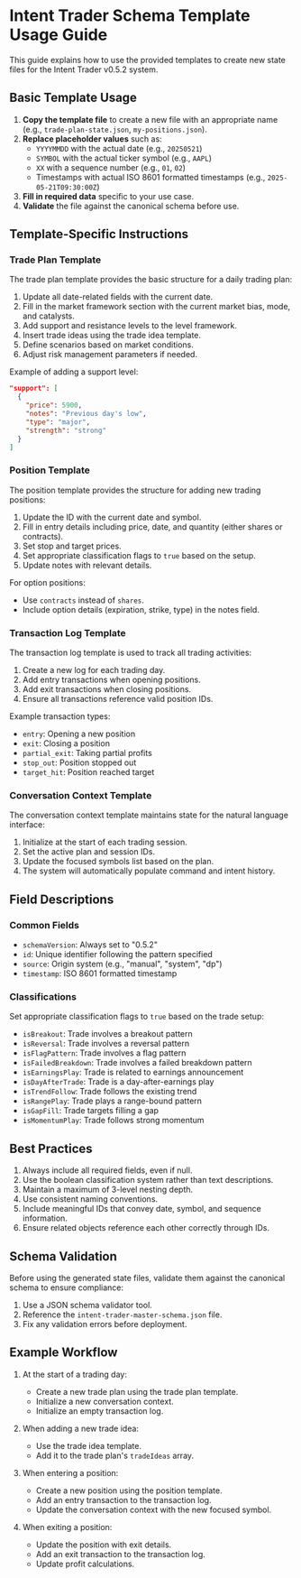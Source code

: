 # Intent Trader Schema Template Usage Guide

This guide explains how to use the provided templates to create new state files for the Intent Trader v0.5.2 system.

## Basic Template Usage

1. **Copy the template file** to create a new file with an appropriate name (e.g., `trade-plan-state.json`, `my-positions.json`).
2. **Replace placeholder values** such as:
   - `YYYYMMDD` with the actual date (e.g., `20250521`)
   - `SYMBOL` with the actual ticker symbol (e.g., `AAPL`)
   - `XX` with a sequence number (e.g., `01`, `02`)
   - Timestamps with actual ISO 8601 formatted timestamps (e.g., `2025-05-21T09:30:00Z`)
3. **Fill in required data** specific to your use case.
4. **Validate** the file against the canonical schema before use.

## Template-Specific Instructions

### Trade Plan Template

The trade plan template provides the basic structure for a daily trading plan:

1. Update all date-related fields with the current date.
2. Fill in the market framework section with the current market bias, mode, and catalysts.
3. Add support and resistance levels to the level framework.
4. Insert trade ideas using the trade idea template.
5. Define scenarios based on market conditions.
6. Adjust risk management parameters if needed.

Example of adding a support level:
```json
"support": [
  {
    "price": 5900,
    "notes": "Previous day's low",
    "type": "major",
    "strength": "strong"
  }
]
```

### Position Template

The position template provides the structure for adding new trading positions:

1. Update the ID with the current date and symbol.
2. Fill in entry details including price, date, and quantity (either shares or contracts).
3. Set stop and target prices.
4. Set appropriate classification flags to `true` based on the setup.
5. Update notes with relevant details.

For option positions:
- Use `contracts` instead of `shares`.
- Include option details (expiration, strike, type) in the notes field.

### Transaction Log Template

The transaction log template is used to track all trading activities:

1. Create a new log for each trading day.
2. Add entry transactions when opening positions.
3. Add exit transactions when closing positions.
4. Ensure all transactions reference valid position IDs.

Example transaction types:
- `entry`: Opening a new position
- `exit`: Closing a position
- `partial_exit`: Taking partial profits
- `stop_out`: Position stopped out
- `target_hit`: Position reached target

### Conversation Context Template

The conversation context template maintains state for the natural language interface:

1. Initialize at the start of each trading session.
2. Set the active plan and session IDs.
3. Update the focused symbols list based on the plan.
4. The system will automatically populate command and intent history.

## Field Descriptions

### Common Fields

- `schemaVersion`: Always set to "0.5.2"
- `id`: Unique identifier following the pattern specified
- `source`: Origin system (e.g., "manual", "system", "dp")
- `timestamp`: ISO 8601 formatted timestamp

### Classifications

Set appropriate classification flags to `true` based on the trade setup:

- `isBreakout`: Trade involves a breakout pattern
- `isReversal`: Trade involves a reversal pattern
- `isFlagPattern`: Trade involves a flag pattern
- `isFailedBreakdown`: Trade involves a failed breakdown pattern
- `isEarningsPlay`: Trade is related to earnings announcement
- `isDayAfterTrade`: Trade is a day-after-earnings play
- `isTrendFollow`: Trade follows the existing trend
- `isRangePlay`: Trade plays a range-bound pattern
- `isGapFill`: Trade targets filling a gap
- `isMomentumPlay`: Trade follows strong momentum

## Best Practices

1. Always include all required fields, even if null.
2. Use the boolean classification system rather than text descriptions.
3. Maintain a maximum of 3-level nesting depth.
4. Use consistent naming conventions.
5. Include meaningful IDs that convey date, symbol, and sequence information.
6. Ensure related objects reference each other correctly through IDs.

## Schema Validation

Before using the generated state files, validate them against the canonical schema to ensure compliance:

1. Use a JSON schema validator tool.
2. Reference the `intent-trader-master-schema.json` file.
3. Fix any validation errors before deployment.

## Example Workflow

1. At the start of a trading day:
   - Create a new trade plan using the trade plan template.
   - Initialize a new conversation context.
   - Initialize an empty transaction log.

2. When adding a new trade idea:
   - Use the trade idea template.
   - Add it to the trade plan's `tradeIdeas` array.

3. When entering a position:
   - Create a new position using the position template.
   - Add an entry transaction to the transaction log.
   - Update the conversation context with the new focused symbol.

4. When exiting a position:
   - Update the position with exit details.
   - Add an exit transaction to the transaction log.
   - Update profit calculations.
